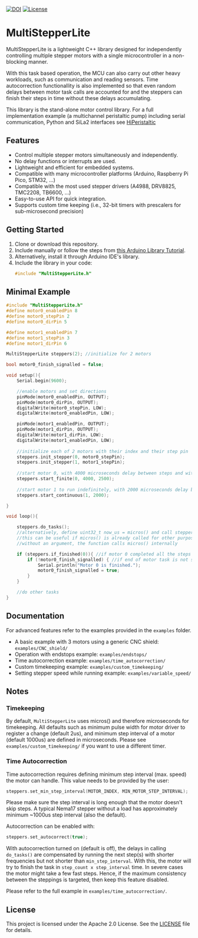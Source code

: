 [![DOI](https://zenodo.org/badge/952787652.svg)](https://doi.org/10.5281/zenodo.15068969)
[![License](https://img.shields.io/badge/License-Apache_2.0-blue.svg)](https://opensource.org/licenses/Apache-2.0)

# MultiStepperLite

MultiStepperLite is a lightweight C++ library designed for independently controlling multiple stepper motors with a single microcontroller in a non-blocking manner. 

With this task based operation, the MCU can also carry out other heavy workloads, such as communication and reading sensors. Time autocorrection functionallity is also implemented so that even random delays between motor task calls are accounted for and the steppers can finish their steps in time without these delays accumulating.

This library is the stand-alone motor control library. For a full implementation example (a multichannel peristaltic pump) including serial communication, Python and SiLa2 interfaces see [HiPeristaltic](https://github.com/gunakkoc/HiPeristaltic)

## Features

- Control multiple stepper motors simultaneously and independently.
- No delay functions or interrupts are used.
- Lightweight and efficient for embedded systems.
- Compatible with many microcontroller platforms (Arduino, Raspberry Pi Pico, STM32, ...)
- Compatible with the most used stepper drivers (A4988, DRV8825, TMC2208, TB6600, ...)
- Easy-to-use API for quick integration.
- Supports custom time keeping (i.e., 32-bit timers with prescalers for sub-microsecond precision)

## Getting Started

1. Clone or download this repository.
2. Include manually or follow the steps from [this Arduino Library Tutorial](https://docs.arduino.cc/software/ide-v1/tutorials/installing-libraries/).
3. Alternatively, install it through Arduino IDE's library.
4. Include the library in your code:
    ```cpp
    #include "MultiStepperLite.h"
    ```

## Minimal Example

```cpp
#include "MultiStepperLite.h"
#define motor0_enabledPin 8
#define motor0_stepPin 2
#define motor0_dirPin 5

#define motor1_enabledPin 7
#define motor1_stepPin 3
#define motor1_dirPin 6

MultiStepperLite steppers(2); //initialize for 2 motors

bool motor0_finish_signalled = false;

void setup(){
    Serial.begin(9600);

    //enable motors and set directions
    pinMode(motor0_enabledPin, OUTPUT);
    pinMode(motor0_dirPin, OUTPUT);
    digitalWrite(motor0_stepPin, LOW);
    digitalWrite(motor0_enabledPin, LOW);

    pinMode(motor1_enabledPin, OUTPUT);
    pinMode(motor1_dirPin, OUTPUT);
    digitalWrite(motor1_dirPin, LOW);
    digitalWrite(motor1_enabledPin, LOW);
    
    //initialize each of 2 motors with their index and their step pin
    steppers.init_stepper(0, motor0_stepPin);
    steppers.init_stepper(1, motor1_stepPin);
    
    //start motor 0, with 4000 microseconds delay between steps and with finite steps of 2500
    steppers.start_finite(0, 4000, 2500);
    
    //start motor 1 to run indefinitely, with 2000 microseconds delay between steps
    steppers.start_continuous(1, 2000);

}

void loop(){

    steppers.do_tasks();
    //alternatively, define uint32_t now_us = micros() and call steppers.do_tasks(now_us)
    //this can be useful if micros() is already called for other purposes, as micros() is rather costly to call
    //without an argument, the function calls micros() internally

    if (steppers.if_finished(0)){ //if motor 0 completed all the steps
        if (!motor0_finish_signalled) { //if end of motor task is not signalled already
            Serial.println("Motor 0 is finished.");
            motor0_finish_signalled = true;
        }
    } 

    //do other tasks
}
```

## Documentation

For advanced features refer to the examples provided in the `examples` folder.

- A basic example with 3 motors using a generic CNC shield: `examples/CNC_shield/`
- Operation with endstops example: `examples/endstops/`
- Time autocorrection example: `examples/time_autocorrection/`
- Custom timekeeping example: `examples/custom_timekeeping/`
- Setting stepper speed while running example: `examples/variable_speed/`

## Notes

### Timekeeping

By default, `MultiStepperLite` uses micros() and therefore microseconds for timekeeping. All defaults such as minimum pulse width for motor driver to register a change (default 2us), and minimum step interval of a motor (default 1000us) are defined in microseconds. Please see `examples/custom_timekeeping/` if you want to use a different timer.

### Time Autocorrection

Time autocorrection requires defining minimum step interval (max. speed) the motor can handle. This value needs to be provided by the user:

```cpp
steppers.set_min_step_interval(MOTOR_INDEX, MIN_MOTOR_STEP_INTERVAL);
```

Please make sure the step interval is long enough that the motor doesn't skip steps. A typical Nema17 stepper without a load has approximately minimum ~1000us step interval (also the default).

Autocorrection can be enabled with:
```cpp
steppers.set_autocorrect(true);
```

With autocorrection turned on (default is off), the delays in calling `do_tasks()` are compensated by running the next step(s) with shorter frequencies but not shorter than `min_step_interval`. With this, the motor will try to finish the task in `step_count x step_interval` time. In severe cases the motor might take a few fast steps. Hence, if the maximum consistency between the steppings is targeted, then keep this feature disabled.

Please refer to the full example in `examples/time_autocorrection/`.

## License

This project is licensed under the Apache 2.0 License. See the [LICENSE](LICENSE) file for details.
